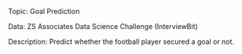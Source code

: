 Topic: Goal Prediction

Data: ZS Associates Data Science Challenge (InterviewBit)

Description: Predict whether the football player secured a goal or not.
